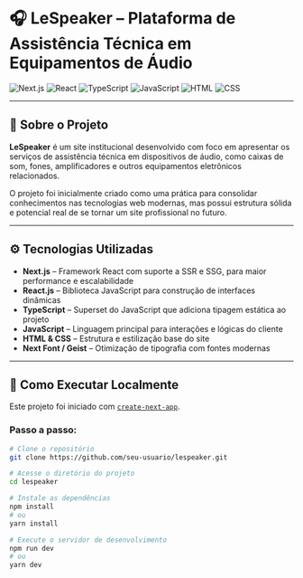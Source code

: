 # 🎧 LeSpeaker – Plataforma de Assistência Técnica em Equipamentos de Áudio

![Next.js](https://img.shields.io/badge/NEXT.JS-000000?style=for-the-badge&logo=next.js&logoColor=fff)
![React](https://img.shields.io/badge/React-20232A?style=for-the-badge&logo=react&logoColor=61DAFB)
![TypeScript](https://img.shields.io/badge/TypeScript-3178C6?style=for-the-badge&logo=typescript&logoColor=fff)
![JavaScript](https://img.shields.io/badge/JavaScript-F7DF1E?style=for-the-badge&logo=javascript&logoColor=000)
![HTML](https://img.shields.io/badge/HTML-E34F26?style=for-the-badge&logo=html&logoColor=fff)
![CSS](https://img.shields.io/badge/CSS-1572B6?style=for-the-badge&logo=css&logoColor=fff)

---

## 📌 Sobre o Projeto

**LeSpeaker** é um site institucional desenvolvido com foco em apresentar os serviços de assistência técnica em dispositivos de áudio, como caixas de som, fones, amplificadores e outros equipamentos eletrônicos relacionados.

O projeto foi inicialmente criado como uma prática para consolidar conhecimentos nas tecnologias web modernas, mas possui estrutura sólida e potencial real de se tornar um site profissional no futuro.

---

## ⚙️ Tecnologias Utilizadas

- **Next.js** – Framework React com suporte a SSR e SSG, para maior performance e escalabilidade
- **React.js** – Biblioteca JavaScript para construção de interfaces dinâmicas
- **TypeScript** – Superset do JavaScript que adiciona tipagem estática ao projeto
- **JavaScript** – Linguagem principal para interações e lógicas do cliente
- **HTML & CSS** – Estrutura e estilização base do site
- **Next Font / Geist** – Otimização de tipografia com fontes modernas

---

## 🚀 Como Executar Localmente

Este projeto foi iniciado com [`create-next-app`](https://nextjs.org/docs/app/api-reference/cli/create-next-app).

### Passo a passo:

```bash
# Clone o repositório
git clone https://github.com/seu-usuario/lespeaker.git

# Acesse o diretório do projeto
cd lespeaker

# Instale as dependências
npm install
# ou
yarn install

# Execute o servidor de desenvolvimento
npm run dev
# ou
yarn dev
